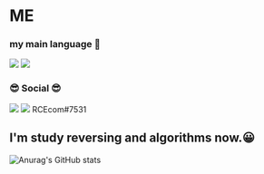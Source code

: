 # ME
### my main language 👋
<a href="https://www.youtube.com/" target="_blank"><img src="https://img.shields.io/badge/++-blue?style=for-the-badge&logo=C%2B%2B&logoColor=white"/></a>
<a href="https://www.youtube.com/" target="_blank"><img src="https://img.shields.io/badge/-blue?style=for-the-badge&logo=C&logoColor=white"/></a>

###  😎 Social 😎 
<a href="https://www.youtube.com/" target="_blank"><img src="https://img.shields.io/badge/-red?style=for-the-badge&logo=YouTube&logoColor=white"/></a>
<a href="https://www.youtube.com/" target="_blank"><img src="https://img.shields.io/badge/-5f85bb?style=for-the-badge&logo=Discord&logoColor=white"/></a>
RCEcom#7531

## I'm study reversing and algorithms now.😀
![Anurag's GitHub stats](https://github-readme-stats.vercel.app/api?username=RCEcom&show_icons=true&theme=radical)
